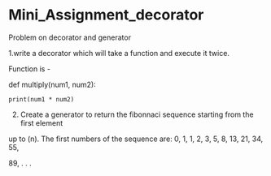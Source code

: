 # Mini_Assignment_decorator

Problem on decorator and generator 

1.write a decorator which will take a function and execute it twice. 

Function is - 

def multiply(num1, num2): 

    print(num1 * num2) 

2. Create a generator to return the fibonnaci sequence starting from the first element 

up to (n). The first numbers of the sequence are: 0, 1, 1, 2, 3, 5, 8, 13, 21, 34, 55, 

89, . . . 

